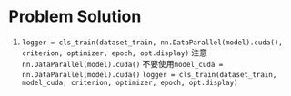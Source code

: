 # Problem Solution

1. ```logger = cls_train(dataset_train, nn.DataParallel(model).cuda(), criterion, optimizer, epoch, opt.display)```
注意 ```nn.DataParallel(model).cuda()``` 
不要使用```model_cuda = nn.DataParallel(model).cuda()``` 
```logger = cls_train(dataset_train, model_cuda, criterion, optimizer, epoch, opt.display)```

